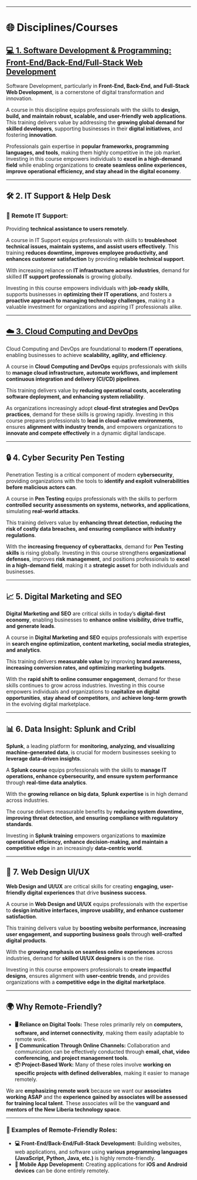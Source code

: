 

---

# **🌐 Disciplines/Courses**

## **[💻 1. Software Development & Programming: Front-End/Back-End/Full-Stack Web Development](./FULLSTACK.md)**

Software Development, particularly in **Front-End, Back-End, and Full-Stack Web Development**, is a cornerstone of digital transformation and innovation.

A course in this discipline equips professionals with the skills to **design, build, and maintain robust, scalable, and user-friendly web applications**. This training delivers value by addressing the **growing global demand for skilled developers**, supporting businesses in their **digital initiatives**, and fostering **innovation**.

Professionals gain expertise in **popular frameworks, programming languages, and tools**, making them highly competitive in the job market. Investing in this course empowers individuals to **excel in a high-demand field** while enabling organizations to **create seamless online experiences, improve operational efficiency, and stay ahead in the digital economy**.

---

## **🛠️ 2\. IT Support & Help Desk**

### **📡 Remote IT Support:**

Providing **technical assistance to users remotely**.

A course in IT Support equips professionals with skills to **troubleshoot technical issues, maintain systems, and assist users effectively**. This training **reduces downtime, improves employee productivity, and enhances customer satisfaction** by providing **reliable technical support**.

With increasing reliance on **IT infrastructure across industries**, demand for skilled **IT support professionals** is growing globally.

Investing in this course empowers individuals with **job-ready skills**, supports businesses in **optimizing their IT operations**, and fosters a **proactive approach to managing technology challenges**, making it a valuable investment for organizations and aspiring IT professionals alike.

---

## **[☁️ 3\. Cloud Computing and DevOps](./DEVOPS.md)**

Cloud Computing and DevOps are foundational to **modern IT operations**, enabling businesses to achieve **scalability, agility, and efficiency**.

A course in **Cloud Computing and DevOps** equips professionals with skills to **manage cloud infrastructure, automate workflows, and implement continuous integration and delivery (CI/CD) pipelines**.

This training delivers value by **reducing operational costs, accelerating software deployment, and enhancing system reliability**.

As organizations increasingly adopt **cloud-first strategies and DevOps practices**, demand for these skills is growing rapidly. Investing in this course prepares professionals to **lead in cloud-native environments**, ensures **alignment with industry trends**, and empowers organizations to **innovate and compete effectively** in a dynamic digital landscape.

---

## **🔒 4\. Cyber Security Pen Testing**

Penetration Testing is a critical component of modern **cybersecurity**, providing organizations with the tools to **identify and exploit vulnerabilities before malicious actors can**.

A course in **Pen Testing** equips professionals with the skills to perform **controlled security assessments on systems, networks, and applications**, simulating **real-world attacks**.

This training delivers value by **enhancing threat detection, reducing the risk of costly data breaches, and ensuring compliance with industry regulations**.

With the **increasing frequency of cyberattacks**, demand for **Pen Testing skills** is rising globally. Investing in this course strengthens **organizational defenses**, improves **risk management**, and positions professionals to **excel in a high-demand field**, making it a **strategic asset** for both individuals and businesses.

---

## **📈 5\. Digital Marketing and SEO**

**Digital Marketing and SEO** are critical skills in today’s **digital-first economy**, enabling businesses to **enhance online visibility, drive traffic, and generate leads**.

A course in **Digital Marketing and SEO** equips professionals with expertise in **search engine optimization, content marketing, social media strategies, and analytics**.

This training delivers **measurable value** by improving **brand awareness, increasing conversion rates, and optimizing marketing budgets**.

With the **rapid shift to online consumer engagement**, demand for these skills continues to grow across industries. Investing in this course empowers individuals and organizations to **capitalize on digital opportunities**, **stay ahead of competitors**, and **achieve long-term growth** in the evolving digital marketplace.

---

## **📊 6\. Data Insight: Splunk and Cribl**

**Splunk**, a leading platform for **monitoring, analyzing, and visualizing machine-generated data**, is crucial for modern businesses seeking to **leverage data-driven insights**.

A **Splunk course** equips professionals with the skills to **manage IT operations, enhance cybersecurity, and ensure system performance** through **real-time data analytics**.

With the **growing reliance on big data**, **Splunk expertise** is in high demand across industries.

The course delivers measurable benefits by **reducing system downtime, improving threat detection, and ensuring compliance with regulatory standards**.

Investing in **Splunk training** empowers organizations to **maximize operational efficiency, enhance decision-making, and maintain a competitive edge** in an increasingly **data-centric world**.

---

## **🎨 7\. Web Design UI/UX**

**Web Design and UI/UX** are critical skills for creating **engaging, user-friendly digital experiences** that drive **business success**.

A course in **Web Design and UI/UX** equips professionals with the expertise to **design intuitive interfaces, improve usability, and enhance customer satisfaction**.

This training delivers value by **boosting website performance, increasing user engagement, and supporting business goals** through **well-crafted digital products**.

With the **growing emphasis on seamless online experiences** across industries, demand for **skilled UI/UX designers** is on the rise.

Investing in this course empowers professionals to **create impactful designs**, ensures alignment with **user-centric trends**, and provides organizations with a **competitive edge in the digital marketplace**.

---

## **🌍 Why Remote-Friendly?**

* **🖥️ Reliance on Digital Tools:** These roles primarily rely on **computers, software, and internet connectivity**, making them easily adaptable to remote work.  
* **💬 Communication Through Online Channels:** Collaboration and communication can be effectively conducted through **email, chat, video conferencing, and project management tools**.  
* **📦 Project-Based Work:** Many of these roles involve **working on specific projects with defined deliverables**, making it easier to manage remotely.

We are **emphasizing remote work** because we want our **associates working ASAP** and the **experience gained by associates will be assessed for training local talent**. These associates will be the **vanguard and mentors of the New Liberia technology space**.

---

### **💼 Examples of Remote-Friendly Roles:**

* **💻 Front-End/Back-End/Full-Stack Development:** Building websites, web applications, and software using **various programming languages (JavaScript, Python, Java, etc.)** is highly remote-friendly.  
* **📱 Mobile App Development:** Creating applications for **iOS and Android devices** can be done entirely remotely.

